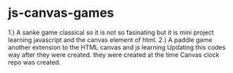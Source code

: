 # js-canvas-games
1.) A sanke game classical so it is not so fasinating but it is mini project learning javascript and the canvas element of html.
2.) A paddle game another extension to the HTML canvas and js learning
Updating this codes way after they were created.
they were created at the time Canvas clock repo was created.

